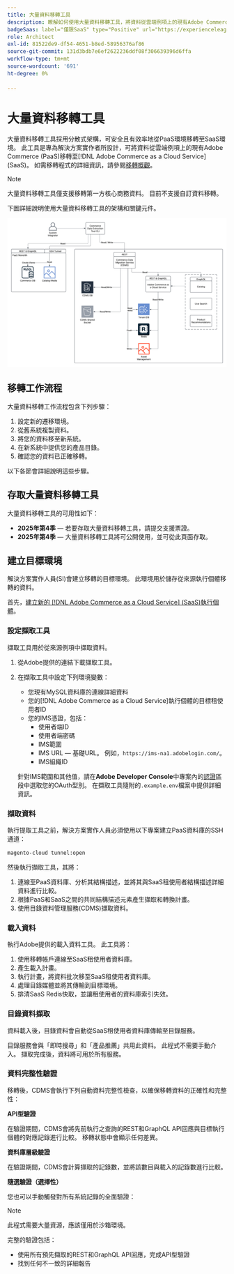 ```yaml
---
title: 大量資料移轉工具
description: 瞭解如何使用大量資料移轉工具，將資料從雲端例項上的現有Adobe Commerce移轉至 [!DNL Adobe Commerce as a Cloud Service]。
badgeSaas: label="僅限SaaS" type="Positive" url="https://experienceleague.adobe.com/en/docs/commerce/user-guides/product-solutions" tooltip="僅適用於Adobe Commerce as a Cloud Service和Adobe Commerce Optimizer專案(Adobe管理的SaaS基礎結構)。"
role: Architect
exl-id: 81522de9-df54-4651-b8ed-58956376af86
source-git-commit: 131d3bdb7e6ef2622236ddf08f306639396d6ffa
workflow-type: tm+mt
source-wordcount: '691'
ht-degree: 0%

---
```


# 大量資料移轉工具

大量資料移轉工具採用分散式架構，可安全且有效率地從PaaS環境移轉至SaaS環境。 此工具是專為解決方案實作者所設計，可將資料從雲端例項上的現有Adobe Commerce (PaaS)移轉至[!DNL Adobe Commerce as a Cloud Service] (SaaS)。 如需移轉程式的詳細資訊，請參閱[移轉概觀](./overview.md)。

>[!NOTE]
>
>大量資料移轉工具僅支援移轉第一方核心商務資料。 目前不支援自訂資料移轉。

下圖詳細說明使用大量資料移轉工具的架構和關鍵元件。

![大量資料移轉工具架構](../assets/bulk-data-diagram.png)

## 移轉工作流程

大量資料移轉工作流程包含下列步驟：

1. 設定新的遷移環境。
1. 從舊系統複製資料。
1. 將您的資料移至新系統。
1. 在新系統中提供您的產品目錄。
1. 確認您的資料已正確移轉。

以下各節會詳細說明這些步驟。

## 存取大量資料移轉工具

大量資料移轉工具的可用性如下：

- **2025年第4季** — 若要存取大量資料移轉工具，請提交支援票證。
- **2025年第4季** — 大量資料移轉工具將可公開使用，並可從此頁面存取。

## 建立目標環境

解決方案實作人員(SI)會建立移轉的目標環境。 此環境用於儲存從來源執行個體移轉的資料。

首先，[建立新的 [!DNL Adobe Commerce as a Cloud Service] (SaaS)執行個體](../getting-started.md#create-an-instance)。

### 設定擷取工具

擷取工具用於從來源例項中擷取資料。

1. 從Adobe提供的連結下載擷取工具。
1. 在擷取工具中設定下列環境變數：
   - 您現有MySQL資料庫的連線詳細資料
   - 您的[!DNL Adobe Commerce as a Cloud Service]執行個體的目標租使用者ID
   - 您的IMS憑證，包括：
      - 使用者端ID
      - 使用者端密碼
      - IMS範圍
      - IMS URL — 基礎URL。 例如，`https://ims-na1.adobelogin.com/`。
      - IMS組織ID

   針對IMS範圍和其他值，請在&#x200B;**Adobe Developer Console**&#x200B;中專案內的[認證](https://developer.adobe.com/console/)區段中選取您的OAuth型別。 在擷取工具隨附的`.example.env`檔案中提供詳細資訊。

### 擷取資料

執行提取工具之前，解決方案實作人員必須使用以下專案建立PaaS資料庫的SSH通道：

```bash
magento-cloud tunnel:open
```

然後執行擷取工具，其將：

1. 連線至PaaS資料庫、分析其結構描述，並將其與SaaS租使用者結構描述詳細資料進行比較。
1. 根據PaaS和SaaS之間的共同結構描述元素產生擷取和轉換計畫。
1. 使用目錄資料管理服務(CDMS)擷取資料。

### 載入資料

執行Adobe提供的載入資料工具。 此工具將：

1. 使用移轉帳戶連線至SaaS租使用者資料庫。
1. 產生載入計畫。
1. 執行計畫，將資料批次移至SaaS租使用者資料庫。
1. 處理目錄媒體並將其傳輸到目標環境。
1. 排清SaaS Redis快取，並讓租使用者的資料庫索引失效。

### 目錄資料擷取

資料載入後，目錄資料會自動從SaaS租使用者資料庫傳輸至目錄服務。

目錄服務會與「即時搜尋」和「產品推薦」共用此資料。 此程式不需要手動介入。 擷取完成後，資料將可用於所有服務。

### 資料完整性驗證

移轉後，CDMS會執行下列自動資料完整性檢查，以確保移轉資料的正確性和完整性：

**API型驗證**

在驗證期間，CDMS會將先前執行之查詢的REST和GraphQL API回應與目標執行個體的對應記錄進行比較。 移轉狀態中會顯示任何差異。

**資料庫層級驗證**

在驗證期間，CDMS會計算擷取的記錄數，並將該數目與載入的記錄數進行比較。

**隨選驗證（選擇性）**

您也可以手動觸發對所有系統記錄的全面驗證：

>[!NOTE]
>
>此程式需要大量資源，應該僅用於沙箱環境。

完整的驗證包括：

- 使用所有預先擷取的REST和GraphQL API回應，完成API型驗證
- 找到任何不一致的詳細報告
